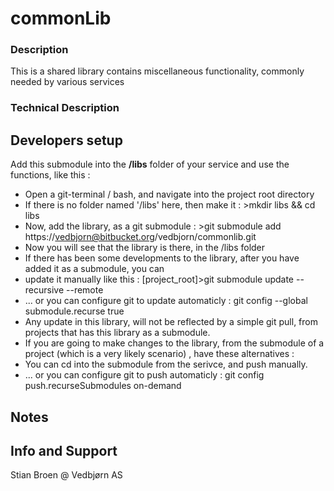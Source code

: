 # commonLib


### Description
This is a shared library contains miscellaneous functionality, commonly needed by various services

### Technical Description


## Developers setup

 Add this submodule into the **/libs** folder of your service and use the functions, like this :

 * Open a git-terminal / bash, and navigate into the project root directory
 * If there is no folder named '/libs' here, then make it : >mkdir libs && cd libs
 * Now, add the library, as a git submodule : >git submodule add https://vedbjorn@bitbucket.org/vedbjorn/commonlib.git
 * Now you will see that the library is there, in the /libs folder
 * If there has been some developments to the library, after you have added it as a submodule, you can
 * update it manually like this : [project_root]>git submodule update --recursive --remote
 * ... or you can configure git to update automaticly : git config --global submodule.recurse true
 * Any update in this library, will not be reflected by a simple git pull, from projects that has this library as a submodule.
 * If you are going to make changes to the library, from the submodule of a project (which is a very likely scenario) , have these alternatives :
 * You can cd into the submodule from the serivce, and push manually.
 * ... or you can configure git to push automaticly : git config push.recurseSubmodules on-demand


## Notes

## Info and Support
Stian Broen @ Vedbjørn AS